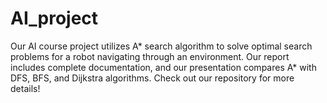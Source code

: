 # AI_project
Our AI course project utilizes A* search algorithm to solve optimal search problems for a robot navigating through an environment. Our report includes complete documentation, and our presentation compares A* with DFS, BFS, and Dijkstra algorithms. Check out our repository for more details!
